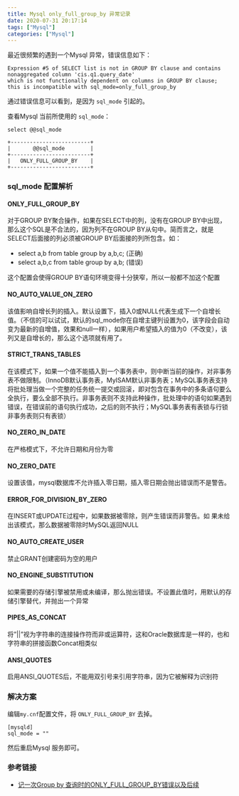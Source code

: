 ```yaml
---
title: Mysql only_full_group_by 异常记录
date: 2020-07-31 20:17:14
tags: ["Mysql"]
categories: ["Mysql"]
---
```


最近很频繁的遇到一个Mysql 异常，错误信息如下：

```
Expression #5 of SELECT list is not in GROUP BY clause and contains nonaggregated column 'cis.q1.query_date' 
which is not functionally dependent on columns in GROUP BY clause; 
this is incompatible with sql_mode=only_full_group_by
```

<!-- more -->

通过错误信息可以看到，是因为 `sql_mode` 引起的。

查看Mysql 当前所使用的 `sql_mode`：
```
select @@sql_mode

+-------------------------+
|       @@sql_mode        |
+-------------------------+
|   ONLY_FULL_GROUP_BY    |
+-------------------------+
```

### sql_mode 配置解析
#### ONLY_FULL_GROUP_BY
对于GROUP BY聚合操作，如果在SELECT中的列，没有在GROUP BY中出现，那么这个SQL是不合法的，因为列不在GROUP BY从句中。简而言之，就是SELECT后面接的列必须被GROUP BY后面接的列所包含。如：

* select a,b from table group by a,b,c; (正确)
* select a,b,c from table group by a,b; (错误)

这个配置会使得GROUP BY语句环境变得十分狭窄，所以一般都不加这个配置

#### NO_AUTO_VALUE_ON_ZERO
该值影响自增长列的插入。默认设置下，插入0或NULL代表生成下一个自增长值。（不信的可以试试，默认的sql_mode你在自增主键列设置为0，该字段会自动变为最新的自增值，效果和null一样），如果用户希望插入的值为0（不改变），该列又是自增长的，那么这个选项就有用了。

#### STRICT_TRANS_TABLES

在该模式下，如果一个值不能插入到一个事务表中，则中断当前的操作，对非事务表不做限制。（InnoDB默认事务表，MyISAM默认非事务表；MySQL事务表支持将批处理当做一个完整的任务统一提交或回滚，即对包含在事务中的多条语句要么全执行，要么全部不执行。非事务表则不支持此种操作，批处理中的语句如果遇到错误，在错误前的语句执行成功，之后的则不执行；MySQL事务表有表锁与行锁非事务表则只有表锁）

#### NO_ZERO_IN_DATE
在严格模式下，不允许日期和月份为零

#### NO_ZERO_DATE

设置该值，mysql数据库不允许插入零日期，插入零日期会抛出错误而不是警告。

#### ERROR_FOR_DIVISION_BY_ZERO
在INSERT或UPDATE过程中，如果数据被零除，则产生错误而非警告。如 果未给出该模式，那么数据被零除时MySQL返回NULL

#### NO_AUTO_CREATE_USER
禁止GRANT创建密码为空的用户

#### NO_ENGINE_SUBSTITUTION
如果需要的存储引擎被禁用或未编译，那么抛出错误。不设置此值时，用默认的存储引擎替代，并抛出一个异常

#### PIPES_AS_CONCAT
将”||”视为字符串的连接操作符而非或运算符，这和Oracle数据库是一样的，也和字符串的拼接函数Concat相类似

#### ANSI_QUOTES
启用ANSI_QUOTES后，不能用双引号来引用字符串，因为它被解释为识别符

### 解决方案
编辑`my.cnf`配置文件，将 `ONLY_FULL_GROUP_BY` 去掉。

```
[mysqld]
sql_mode = ""
```
然后重启Mysql 服务即可。

### 参考链接
* [记一次Group by 查询时的ONLY_FULL_GROUP_BY错误以及后续](https://blog.csdn.net/Abysscarry/article/details/79468411)